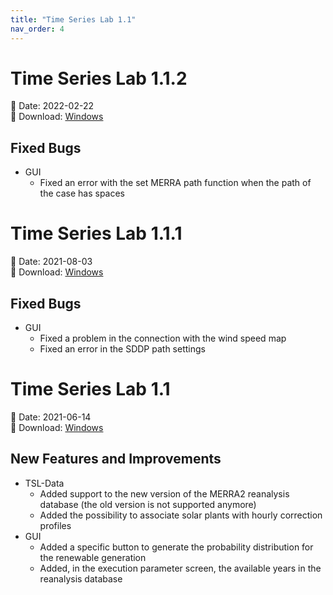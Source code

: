 ```yaml
---
title: "Time Series Lab 1.1"
nav_order: 4
---
```


# Time Series Lab 1.1.2

📅 Date: 2022-02-22<br>
🔗 Download:
[Windows](https://www.psr-inc.com/app/link/?t=d&f=timeserieslab-1.1.2-setup.zip)

## Fixed Bugs

* GUI
  * Fixed an error with the set MERRA path function when the path of the case has spaces

# Time Series Lab 1.1.1

📅 Date: 2021-08-03<br>
🔗 Download:
[Windows](https://www.psr-inc.com/app/link/?t=d&f=timeserieslab-1.1.1-setup.zip)

## Fixed Bugs

* GUI
  * Fixed a problem in the connection with the wind speed map
  * Fixed an error in the SDDP path settings

# Time Series Lab 1.1

📅 Date: 2021-06-14<br>
🔗 Download:
[Windows](https://www.psr-inc.com/app/link/?t=d&f=timeserieslab-1.1.0-setup.zip)

## New Features and Improvements

* TSL-Data
  * Added support to the new version of the MERRA2 reanalysis database (the old version is not supported anymore)
  * Added the possibility to associate solar plants with hourly correction profiles
* GUI
  * Added a specific button to generate the probability distribution for the renewable generation
  * Added, in the execution parameter screen, the available years in the reanalysis database